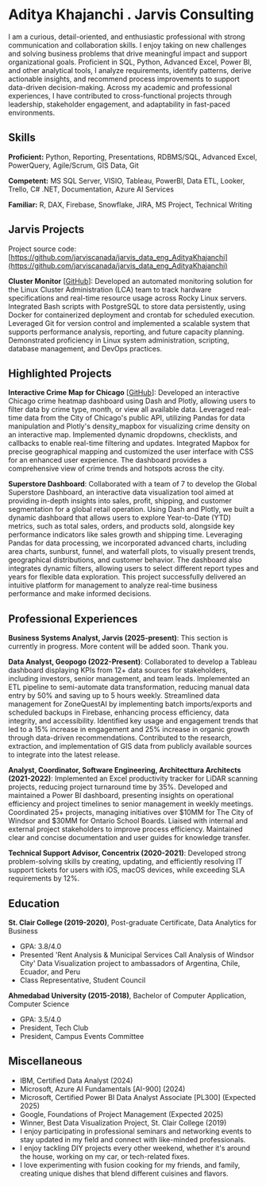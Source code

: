# Aditya Khajanchi . Jarvis Consulting

I am a curious, detail-oriented, and enthusiastic professional with strong communication and collaboration skills. I enjoy taking on new challenges and solving business problems that drive meaningful impact and support organizational goals. Proficient in SQL, Python, Advanced Excel, Power BI, and other analytical tools, I analyze requirements, identify patterns, derive actionable insights, and recommend process improvements to support data-driven decision-making. Across my academic and professional experiences, I have contributed to cross-functional projects through leadership, stakeholder engagement, and adaptability in fast-paced environments.

## Skills

**Proficient:** Python, Reporting, Presentations, RDBMS/SQL, Advanced Excel, PowerQuery, Agile/Scrum, GIS Data, Git

**Competent:** MS SQL Server, VISIO, Tableau, PowerBI, Data ETL, Looker, Trello, C# .NET, Documentation, Azure AI Services

**Familiar:** R, DAX, Firebase, Snowflake, JIRA, MS Project, Technical Writing

## Jarvis Projects

Project source code: [https://github.com/jarviscanada/jarvis_data_eng_AdityaKhajanchi](https://github.com/jarviscanada/jarvis_data_eng_AdityaKhajanchi)


**Cluster Monitor** [[GitHub](https://github.com/jarviscanada/jarvis_data_eng_AdityaKhajanchi/tree/master/linux_sql)]: Developed an automated monitoring solution for the Linux Cluster Administration (LCA) team to track hardware specifications and real-time resource usage across Rocky Linux servers. Integrated Bash scripts with PostgreSQL to store data persistently, using Docker for containerized deployment and crontab for scheduled execution. Leveraged Git for version control and implemented a scalable system that supports performance analysis, reporting, and future capacity planning. Demonstrated proficiency in Linux system administration, scripting, database management, and DevOps practices.


## Highlighted Projects
**Interactive Crime Map for Chicago** [[GitHub](https://github.com/ANK002X/DA-Projects/blob/2489f63ced2365bece7fa054d2a22f3bf85444d4/PersonalProjects/4a_ChicagoCrimesDataVisualization%5BView_in_Browser%5D.ipynb)]: Developed an interactive Chicago crime heatmap dashboard using Dash and Plotly, allowing users to filter data by crime type, month, or view all available data. Leveraged real-time data from the City of Chicago's public API, utilizing Pandas for data manipulation and Plotly's density_mapbox for visualizing crime density on an interactive map. Implemented dynamic dropdowns, checklists, and callbacks to enable real-time filtering and updates. Integrated Mapbox for precise geographical mapping and customized the user interface with CSS for an enhanced user experience. The dashboard provides a comprehensive view of crime trends and hotspots across the city.

**Superstore Dashboard**: Collaborated with a team of 7 to develop the Global Superstore Dashboard, an interactive data visualization tool aimed at providing in-depth insights into sales, profit, shipping, and customer segmentation for a global retail operation. Using Dash and Plotly, we built a dynamic dashboard that allows users to explore Year-to-Date (YTD) metrics, such as total sales, orders, and products sold, alongside key performance indicators like sales growth and shipping time. Leveraging Pandas for data processing, we incorporated advanced charts, including area charts, sunburst, funnel, and waterfall plots, to visually present trends, geographical distributions, and customer behavior. The dashboard also integrates dynamic filters, allowing users to select different report types and years for flexible data exploration. This project successfully delivered an intuitive platform for management to analyze real-time business performance and make informed decisions.


## Professional Experiences

**Business Systems Analyst, Jarvis (2025-present)**: This section is currently in progress. More content will be added soon. Thank you.

**Data Analyst, Geopogo (2022-Present)**: Collaborated to develop a Tableau dashboard displaying KPIs from 12+ data sources for stakeholders, including investors, senior management, and team leads. Implemented an ETL pipeline to semi-automate data transformation, reducing manual data entry by 50% and saving up to 5 hours weekly. Streamlined data management for ZoneQuestAI by implementing batch imports/exports and scheduled backups in Firebase, enhancing process efficiency, data integrity, and accessibility. Identified key usage and engagement trends that led to a 15% increase in engagement and 25% increase in organic growth through data-driven recommendations. Contributed to the research, extraction, and implementation of GIS data from publicly available sources to integrate into the latest release.

**Analyst, Coordinator, Software Engineering, Architecttura Architects (2021-2022)**: Implemented an Excel productivity tracker for LiDAR scanning projects, reducing project turnaround time by 35%. Developed and maintained a Power BI dashboard, presenting insights on operational efficiency and project timelines to senior management in weekly meetings. Coordinated 25+ projects, managing initiatives over $10MM for The City of Windsor and $30MM for Ontario School Boards. Liaised with internal and external project stakeholders to improve process efficiency. Maintained clear and concise documentation and user guides for knowledge transfer.

**Technical Support Advisor, Concentrix (2020-2021)**: Developed strong problem-solving skills by creating, updating, and efficiently resolving IT support tickets for users with iOS, macOS devices, while exceeding SLA requirements by 12%.


## Education
**St. Clair College (2019-2020)**, Post-graduate Certificate, Data Analytics for Business
- GPA: 3.8/4.0
- Presented 'Rent Analysis & Municipal Services Call Analysis of Windsor City' Data Visualization project to ambassadors of Argentina, Chile, Ecuador, and Peru
- Class Representative, Student Council

**Ahmedabad University (2015-2018)**, Bachelor of Computer Application, Computer Science
- GPA: 3.5/4.0
- President, Tech Club
- President, Campus Events Committee


## Miscellaneous
- IBM, Certified Data Analyst (2024)
- Microsoft, Azure AI Fundamentals [AI-900] (2024)
- Microsoft, Certified Power BI Data Analyst Associate [PL300] (Expected 2025)
- Google, Foundations of Project Management  (Expected 2025)
- Winner, Best Data Visualization Project, St. Clair College (2019)
- I enjoy participating in professional seminars and networking events to stay updated in my field and connect with like-minded professionals.
- I enjoy tackling DIY projects every other weekend, whether it's around the house, working on my car, or tech-related fixes.
- I love experimenting with fusion cooking for my friends, and family, creating unique dishes that blend different cuisines and flavors.